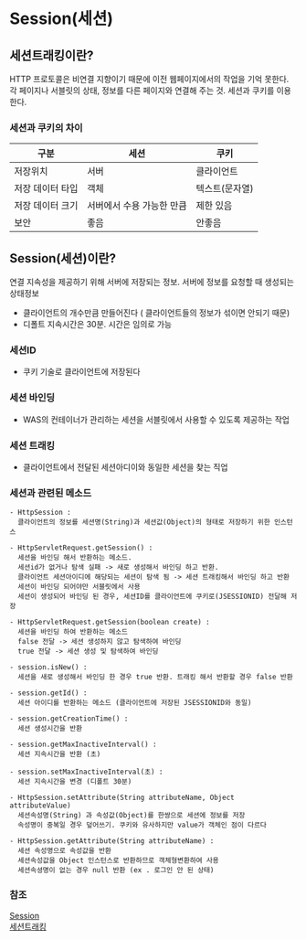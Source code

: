 # Session(세션)

## 세션트래킹이란?
  HTTP 프로토콜은 비연결 지향이기 때문에 이전 웹페이지에서의 작업을 기억 못한다. 각 페이지나 서블릿의 상태, 정보를 다른 페이지와 연결해 주는 것.
  세션과 쿠키를 이용한다.
  
  ### 세션과 쿠키의 차이
  
  |구분|세션|쿠키|
  |---|---|---|
  |저장위치|서버|클라이언트|
  |저장 데이터 타입|객체|텍스트(문자열)|
  |저장 데이터 크기|서버에서 수용 가능한 만큼|제한 있음|
  |보안|좋음|안좋음|
  
 ## Session(세션)이란?
  연결 지속성을 제공하기 위해 서버에 저장되는 정보. 서버에 정보를 요청할 때 생성되는 상태정보
  - 클라이언트의 개수만큼 만들어진다 ( 클라이언트들의 정보가 섞이면 안되기 때문)
  - 디폴트 지속시간은 30분. 시간은 임의로 가능
  ### 세션ID
   - 쿠키 기술로 클라이언트에 저장된다
  ### 세션 바인딩
   - WAS의 컨테이너가 관리하는 세션을 서블릿에서 사용할 수 있도록 제공하는 작업
  ### 세션 트래킹
   - 클라이언트에서 전달된 세션아디이와 동일한 세션을 찾는 직업
  ### 세션과 관련된 메소드
    - HttpSession : 
      클라이언트의 정보를 세션명(String)과 세션값(Object)의 형태로 저장하기 위한 인스턴스
      
    - HttpServletRequest.getSession() : 
      세션을 바인딩 해서 반환하는 메소드. 
      세션id가 없거나 탐색 실패 -> 새로 생성해서 바인딩 하고 반환.
      클라이언트 세션아이디에 해당되는 세션이 탐색 됨 -> 세션 트래킹해서 바인딩 하고 반환
      세션이 바인딩 되어야만 서블릿에서 사용
      세션이 생성되어 바인딩 된 경우, 세션ID를 클라이언트에 쿠키로(JSESSIONID) 전달해 저장
      
    - HttpServletRequest.getSession(boolean create) : 
      세션을 바인딩 하여 반환하는 메소드
      false 전달 -> 세션 생성하지 않고 탐색하여 바인딩
      true 전달 -> 세션 생성 및 탐색하여 바인딩
      
    - session.isNew() : 
      세션을 새로 생성해서 바인딩 한 경우 true 반환. 트래킹 해서 반환할 경우 false 반환
      
    - session.getId() : 
      세션 아이디를 반환하는 메소드 (클라이언트에 저장된 JSESSIONID와 동일)
      
    - session.getCreationTime() : 
      세션 생성시간을 반환
      
    - session.getMaxInactiveInterval() : 
      세션 지속시간을 반환 (초)
      
    - session.setMaxInactiveInterval(초) : 
      세션 지속시간을 변경 (디폴트 30분)
      
    - HttpSession.setAttribute(String attributeName, Object attributeValue)
      세션속성명(String) 과 속성값(Object)를 한쌍으로 세션에 정보를 저장
      속성명이 중복일 경우 덮어쓰기. 쿠키와 유사하지만 value가 객체인 점이 다르다
      
    - HttpSession.getAttribute(String attributeName) : 
      세션 속성명으로 속성값을 반환
      세션속성값을 Object 인스턴스로 반환하므로 객체형변환하여 사용
      세션속셩명이 없는 경우 null 반환 (ex . 로그인 안 된 상태)
 
 
 
 
 
 ### 참조
 [Session](https://codingwanee.tistory.com/entry/%EC%9B%B9%EA%B0%9C%EB%B0%9C-%EC%84%B8%EC%85%98) <br>
 [세션트래킹](https://stothey0804.github.io/java/session-tracking/)
